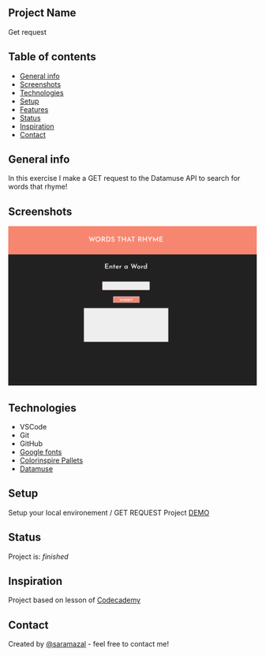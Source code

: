 ## Project Name
Get request

## Table of contents
* [General info](#general-info)
* [Screenshots](#screenshots)
* [Technologies](#technologies)
* [Setup](#setup)
* [Features](#features)
* [Status](#status)
* [Inspiration](#inspiration)
* [Contact](#contact)

## General info
In this exercise I make a GET request to the Datamuse API to search for words that rhyme! 

## Screenshots
![Get-request](https://github.com/saramazal/get-request-rhyme/blob/main/Get-request.png)

## Technologies
* VSCode
* Git
* GitHub
* [Google fonts](https://fonts.google.com/?category=Sans+Serif,Display,Monospace&preview.text=Word%20Smith&preview.text_type=custom)
* [Colorinspire Pallets](https://colorinspire.webflow.io/)
* [Datamuse](https://www.datamuse.com/api/)

## Setup
Setup your local environement /   GET REQUEST Project [DEMO](https://saramazal.github.io/get-request-rhyme/)


## Status
Project is:  _finished_

## Inspiration
Project based on lesson of [Codecademy](https://www.codecademy.com/profiles/saramazal)

## Contact
Created by [@saramazal](https://github.com/saramazal/) - feel free to contact me!
